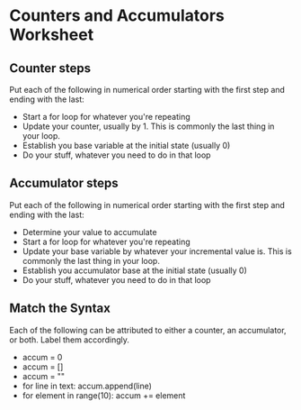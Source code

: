 # Counters and Accumulators Worksheet

## Counter steps
Put each of the following in numerical order starting with the first step and ending with the last:

* Start a for loop for whatever you're repeating
* Update your counter, usually by 1. This is commonly the last thing in your loop.
* Establish you base variable at the initial state (usually 0)
* Do your stuff, whatever you need to do in that loop


## Accumulator steps
Put each of the following in numerical order starting with the first step and ending with the last:

* Determine your value to accumulate
* Start a for loop for whatever you're repeating
* Update your base variable by whatever your incremental value is. This is commonly the last thing in your loop.
* Establish you accumulator base at the initial state (usually 0)
* Do your stuff, whatever you need to do in that loop


## Match the Syntax
Each of the following can be attributed to either a counter, an accumulator, or both. Label them accordingly.

* accum = 0
* accum = []
* accum = ""
* for line in text:
      accum.append(line)
* for element in range(10):
      accum += element
